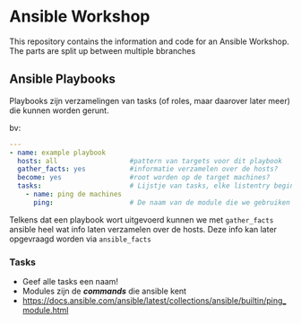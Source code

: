 # Ansible Workshop
This repository contains the information and code for an Ansible Workshop. The parts are split up between multiple bbranches

## Ansible Playbooks

Playbooks zijn verzamelingen van tasks (of roles, maar daarover later meer) die kunnen worden gerunt.

bv:
```yaml
---
- name: example playbook
  hosts: all                  #pattern van targets voor dit playbook
  gather_facts: yes           #informatie verzamelen over de hosts?
  become: yes                 #root worden op de target machines?
  tasks:                      # Lijstje van tasks, elke listentry begint met een "-"
    - name: ping de machines
      ping:					  # De naam van de module die we gebruiken

```

Telkens dat een playbook wort uitgevoerd kunnen we met ```gather_facts``` ansible heel wat info laten verzamelen over de hosts. Deze info kan later opgevraagd worden via ```ansible_facts```

### Tasks
* Geef alle tasks een naam!
* Modules zijn de ***commands*** die ansible kent
* https://docs.ansible.com/ansible/latest/collections/ansible/builtin/ping_module.html
